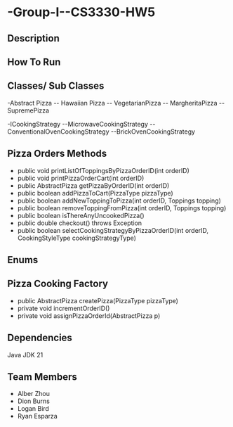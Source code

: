 # -Group-I--CS3330-HW5

## Description


## How To Run

## Classes/ Sub Classes
-Abstract Pizza
-- Hawaiian Pizza
-- VegetarianPizza
-- MargheritaPizza
-- SupremePizza

-ICookingStrategy
--MicrowaveCookingStrategy
--ConventionalOvenCookingStrategy
--BrickOvenCookingStrategy

## Pizza Orders Methods
- public void printListOfToppingsByPizzaOrderID(int orderID)
- public void printPizzaOrderCart(int orderID)
- public AbstractPizza getPizzaByOrderID(int orderID)
- public boolean addPizzaToCart(PizzaType pizzaType)
- public boolean addNewToppingToPizza(int orderID, Toppings topping)
-  public boolean removeToppingFromPizza(int orderID, Toppings topping)
-  public boolean isThereAnyUncookedPizza()
-   public double checkout() throws Exception
-   public boolean selectCookingStrategyByPizzaOrderID(int orderID, CookingStyleType cookingStrategyType)



## Enums 

## Pizza Cooking Factory 
- public AbstractPizza createPizza(PizzaType pizzaType)
- private void incrementOrderID()
- private void assignPizzaOrderId(AbstractPizza p)


## Dependencies
Java JDK 21

## Team Members
- Alber Zhou
- Dion Burns
- Logan Bird
- Ryan Esparza
